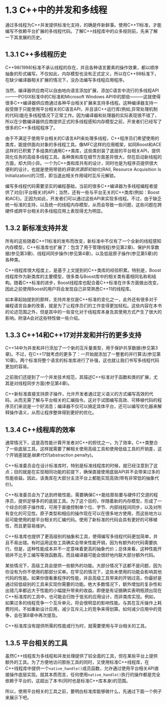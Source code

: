 # 1.3 C++中的并发和多线程

通过多线程为C++并发提供标准化支持，的确是件新鲜事。使用C++11标准，才能编写不依赖平台扩展的多线程代码。了解C++线程库中的众多规则前，先来了解一下其发展的历史。

## 1.3.1 C++多线程历史

C++98(1998)标准不承认线程的存在，并且各种语言要素的操作效果，都以顺序抽象的形式编写。不仅如此，内存模型也没有正式定义，所以在C++98标准下，在缺少编译器相关扩展的情况下，没办法编写多线程应用程序。

当然，编译器供应商可以自由地向语言添加扩展，添加C语言中流行的多线程API———POSIX标准中的C标准和Microsoft Windows API中的那些———这就使得很多C++编译器供应商通过各种平台相关扩展来支持多线程。这种编译器支持一般受限于只能使用平台相关的C语言API，并且该C++运行库(例如,异常处理机制的代码)能在多线程情况下正常工作。因为编译器和处理器的实际表现很不错了，所以在少数编译器供应商提供正式的多线程感知内存模型之前，开发者们已经写了很多的C++多线程程序了。

由于不满足于使用平台相关的C语言API来处理多线程，C++程序员们希望使用的类库，能提供面向对象的多线程工具。像MFC这样的应用框架，如同Boost和ACE这样的已积累了多组类的通用C++类库，这些类封装了底层的平台相关API，提供简化任务的高级多线程工具。各种类和库在细节方面差异很大，但在启动新线程的方面，却大同小异。一个为C++类和库共有的设计，同时也是为程序员提供很大便利的设计，也就是使用带锁的*获取资源即初始化*(RAII, Resource Acquisition Is Initialization)的习惯，即当退出相关作用域时互斥元解锁。

编写多线程代码需要坚实的编程基础，当前的很多C++编译器为多线程编程者提供了对应(平台相关)的API；当然，还有一些与平台无关的C++类库(例如：Boost和ACE)。正因为如此，开发者们可以通过这些API来实现多线程。不过，由于缺乏统一标准的支持，以及统一的线程内存模型，从而会导致一些问题，这些问题在跨硬件或跨平台相关的多线程应用上表现得尤为明显。

## 1.3.2 新标准支持并发

所有的这些随着C++11标准的发布而改变，新标准中不仅有了一个全新的线程感知内存模型，C++标准库也扩展了：包含了用于管理线程(参见第2章)、保护共享数据(参见第3章)、线程间同步操作(参见第4章)，以及低层原子操作(参见第5章)的各种类。

C++线程库很大程度上，是基于上文提到的C++类库的经验积累。特别是，Boost线程库作为新类库的主要模型，很多类与Boost库中的相关类有着相同名称和结构。随着C++标准的进步，Boost线程库也配合着C++标准在许多方面做出改变，因此之前使用Boost的用户将会发现自己非常熟悉C++11的线程库。

如本章起始提到的那样，支持并发仅是C++标准的变化之一，此外还有很多对于编程语言自身的改善，就是为了让程序员们的工作变得更加轻松。这些内容在本书的论述范围之外，但是其中的一些变化对于线程库本身及其使用方式产生了很大的影响。附录A会对这些特性做一些介绍。

## 1.3.3 C++14和C++17对并发和并行的更多支持

C++14中为并发和并行添加了一个新的互斥量类型，用于保护共享数据(参见第3章)。不过，在C++17就考虑的更多了：一开始就添加了一整套的并行算法(参见第10章)。两个标准将整个语言的标准库进行了补强，这也就让我们书写多线程代码更加的容易。

之前我们还提到了一个并发技术规范，其描述C++标准对于函数和类的扩展，尤其是对线程同步方面(参见第4章)。

C++新标准直接支持原子操作，允许开发者通过定义语义的方式编写高效的代码，从而无需了解与平台相关的汇编指令。这对于试图编写高效、可移植代码的程序员们来说是一个好消息；编译器不仅可以搞定具体平台，还可以编写优化器来解释操作语义，从而让程序整体得到更好的优化。

## 1.3.4 C++线程库的效率

通常情况下，这是高性能计算开发者对C++的担忧之一。为了效率，C++类整合了一些底层工具。这样就需要了解相关使用高级工具和使用低级工具的开销差，这个开销差就是*抽象代价*(abstraction penalty)。

C++标准委员会在设计标准库时，特别是标准线程库的时候，就已经注意到了这点；目的就是在实现相同功能的前提下，确保直接使用底层API并不会带来过多的性能收益。因此，该类库在大部分主流平台上都能实现高效(带有非常低的抽象代价)。

C++标准委员会为了达到终极性能，需要确保C++能给那些要与硬件打交道的程序员，提供足够多的的底层工具。为了这个目的，伴随着新的内存模型，形成了一个综合的原子操作库，可用于直接控制单个位、字节、内部线程间同步，以及对所有变化的可见性。原子类型和相应的操作现在可以在很多地方使用，而这些地方以前可能使用的是平台相关的汇编代码。使用了新标准的代码会具有更好的可移植性，而且更容易维护。

C++标准库也提供了更高级别的抽象和工具，使得编写多线程代码更加简单，并且不易出错。有时运用这些工具确实会带来性能开销，因为有额外的代码需要执行。但是，这种性能成本并不一定意味着更高的抽象代价；总体来看，这种性能开销并不比手工编写等效函数高，而且编译器可能会很好地内联大部分额外代码。

某些情况下，高级工具会提供一些额外的功能。大部分情况下这都不是问题，因为你没有为你不使用的那部分买单。在罕见的情况下，这些未使用的功能会影响其他代码的性能。如果你很看重程序的性能，并且高级工具带来的开销过高，你最好是通过较低级别的工具来实现你需要的功能。绝大多数情况下，额外增加的复杂性和出错几率都远大于性能的小幅提升带来的收益。即便是有证据确实表明瓶颈出现在C++标准库的工具中，也可能会归咎于低劣的应用设计，而非类库实现。例如，如果过多的线程竞争一个互斥单元，将会很明显的影响性能。与其在互斥操作上耗费时间，不如重新设计应用，减少互斥元上的竞争来得划算。如何减少应用中的竞争，会在第8章中再次提及。

C++标准库没有提供所需的性能或行为时，就需要使用与平台相关的工具。

## 1.3.5 平台相关的工具

虽然C++线程库为多线程和并发处理提供了较全面的工具，但在某些平台上提供额外的工具。为了方便地访问那些工具的同时，又使用标准C++线程库，在C++线程库中提供一个`native_handle()`成员函数，允许通过使用平台相关API直接操作底层实现。就其本质而言，任何使用`native_handle()`执行的操作都是完全依赖于平台的，这超出了本书(同时也是标准C++库本身)的范围。

所以，使用平台相关的工具之前，要明白标准库能够做什么，先通过下面一个例子来展示下吧。